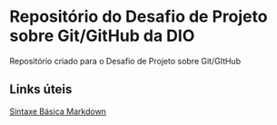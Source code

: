 # Repositório do Desafio de Projeto sobre Git/GitHub da DIO
Repositório criado para o Desafio de Projeto sobre Git/GItHub

## Links úteis
[Sintaxe Básica Markdown](https://www.markdownguide.org/basic-syntax/)
